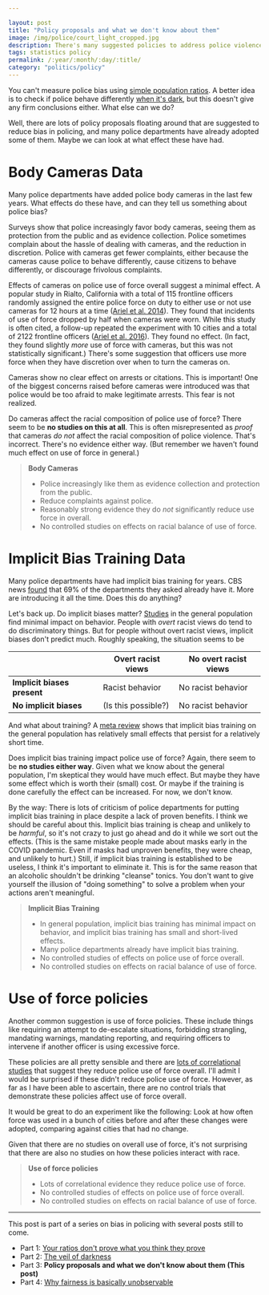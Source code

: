 ```yaml
---

layout: post
title: "Policy proposals and what we don't know about them"
image: /img/police/court_light_cropped.jpg
description: There's many suggested policies to address police violence. What do we know about if they actually work?
tags: statistics policy
permalink: /:year/:month/:day/:title/
category: "politics/policy"
---
```


You can't measure police bias using [simple population ratios](https://dynomight.net/2020/10/08/police-violence-your-ratios-dont-prove-what-you-think-they-prove/). A better idea is to check if police behave differently [when it's dark](https://dynomight.net/2020/10/12/police-violence-the-veil-of-darkness/), but this doesn't give any firm conclusions either. What else can we do?

Well, there are lots of policy proposals floating around that are suggested to reduce bias in policing, and many police departments have already adopted some of them. Maybe we can look at what effect these have had.

# Body Cameras Data

Many police departments have added police body cameras in the last few years. What effects do these have, and can they tell us something about police bias?

Surveys show that police increasingly favor body cameras, seeing them as protection from the public and as evidence collection. Police sometimes complain about the hassle of dealing with cameras, and the reduction in discretion. Police with cameras get fewer complaints, either because the cameras cause police to behave differently, cause citizens to behave differently, or discourage frivolous complaints.

Effects of cameras on police use of force overall suggest a minimal effect. A popular study in Rialto, California with a total of 115 frontline officers randomly assigned the entire police force on duty to either use or not use cameras for 12 hours at a time ([Ariel et al. 2014](https://link.springer.com/article/10.1007/s10940-014-9236-3)). They found that incidents of use of force dropped by half when cameras were worn. While this study is often cited, a follow-up repeated the experiment with 10 cities and a total of 2122 frontline officers ([Ariel et al. 2016](https://link.springer.com/article/10.1007/s11292-016-9261-3)). They found no effect. (In fact, they found slightly *more* use of force with cameras, but this was not statistically significant.) There's some suggestion that officers use more force when they have discretion over when to turn the cameras on.

Cameras show no clear effect on arrests or citations. This is important! One of the biggest concerns raised before cameras were introduced was that police would be too afraid to make legitimate arrests. This fear is not realized.

Do cameras affect the racial composition of police use of force? There seem to be **no studies on this at all**. This is often misrepresented as *proof* that cameras *do not* affect the racial composition of police violence. That's incorrect. There's no evidence either way. (But remember we haven't found much effect on use of force in general.)

> **Body Cameras**
> * Police increasingly like them as evidence collection and protection from the public.
> * Reduce complaints against police.
> * Reasonably strong evidence they do *not* significantly reduce use force in overall.
> * No controlled studies on effects on racial balance of use of force.

# Implicit Bias Training Data

Many police departments have had implicit bias training for years. CBS news [found](https://www.cbsnews.com/news/racial-bias-training-de-escalation-training-policing-in-america/) that 69% of the departments they asked already have it. More are introducing it all the time. Does this do anything?

Let's back up. Do implicit biases matter? [Studies](http://www.dolanconsultinggroup.com/wp-content/uploads/2016/05/Dolan-Consulting-Group-Dr.-Johnson-Implicit-Bias-Research-Brief.pdf) in the general population find minimal impact on behavior.  People with *overt* racist views do tend to do discriminatory things. But for people without overt racist views, implicit biases don't predict much. Roughly speaking, the situation seems to be

||Overt racist views| No overt racist views|
|-|-|-|
|**Implicit biases present**|Racist behavior|No racist behavior|
|**No implicit biases**|(Is this possible?)|No racist behavior|


And what about training? A [meta review](https://www.gwern.net/docs/psychology/2019-forscher.pdf) shows that implicit bias training on the general population has relatively small effects that persist for a relatively short time.

Does implicit bias training impact police use of force? Again, there seem to be **no studies either way**. Given what we know about the general population, I'm skeptical they would have much effect. But maybe they have some effect which is worth their (small) cost. Or maybe if the training is done carefully the effect can be increased. For now, we don't know.

By the way: There is lots of criticism of police departments for putting implicit bias training in place despite a lack of proven benefits. I think we should be careful about this. Implicit bias training is cheap and unlikely to be *harmful*, so it's not crazy to just go ahead and do it while we sort out the effects. (This is the same mistake people made about masks early in the COVID pandemic. Even if masks had unproven benefits, they were cheap, and unlikely to hurt.) Still, if implicit bias training is established to be useless, I think it's important to eliminate it. This is for the same reason that an alcoholic shouldn't be drinking "cleanse" tonics. You don't want to give yourself the illusion of "doing something" to solve a problem when your actions aren't meaningful.

> **Implicit Bias Training**
> * In general population, implicit bias training has minimal impact on behavior, and implicit bias training has small and short-lived effects.
> * Many police departments already have implicit bias training.
> * No controlled studies of effects on police use of force overall.
> * No controlled studies on effects on racial balance of use of force.

# Use of force policies

Another common suggestion is use of force policies. These include things like requiring an attempt to de-escalate situations, forbidding strangling, mandating warnings, mandating reporting, and requiring officers to intervene if another officer is using excessive force.

These policies are all pretty sensible and there are [lots of correlational studies](https://useofforceproject.org/#analysis) that suggest they reduce police use of force overall. I'll admit I would be surprised if these didn't reduce police use of force. However, as far as I have been able to ascertain, there are no control trials that demonstrate these policies affect use of force overall.

It would be great to do an experiment like the following: Look at how often force was used in a bunch of cities before and after these changes were adopted, comparing against cities that had no change.

Given that there are no studies on overall use of force, it's not surprising that there are also no studies on how these policies interact with race.

> **Use of force policies**
> * Lots of correlational evidence they reduce police use of force.
> * No controlled studies of effects on police use of force overall.
> * No controlled studies on effects on racial balance of use of force.

---

This post is part of a series on bias in policing with several posts still to come.
* Part 1: [Your ratios don't prove what you think they prove](https://dynomight.net/2020/10/08/police-violence-your-ratios-dont-prove-what-you-think-they-prove/) 
* Part 2: [The veil of darkness](https://dynomight.net/2020/10/12/police-violence-the-veil-of-darkness/)
* Part 3: **Policy proposals and what we don't know about them (This post)**
* Part 4: [Why fairness is basically unobservable](https://dynomight.net/2020/11/23/police-violence-why-fairness-is-basically-unobservable/)
